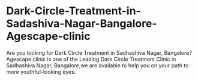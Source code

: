 # Dark-Circle-Treatment-in-Sadashiva-Nagar-Bangalore-Agescape-clinic
Are you looking for Dark Circle Treatment in Sadhashiva Nagar, Bangalore? Agescape clinic is one of the Leading Dark Circle Treatment Clinic in Sadhashiva Nagar, Bangalore,we are available to help you on your path to more youthful-looking eyes.
